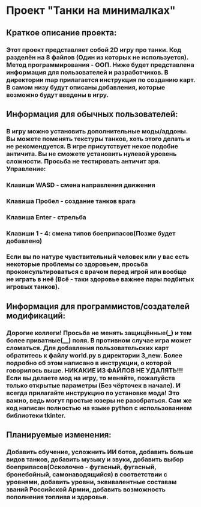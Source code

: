# Проект "Танки на минималках"
## Краткое описание проекта:
### Этот проект представляет собой 2D игру про танки. Код разделён на 8 файлов (Один из которых не используется). Метод программирования - ООП. Ниже будет представлена информация для пользователей и разработчиков. В директории map прилагается инструкция по созданию карт. В самом низу будут описаны добавления, которые возможно будут введены в игру.
## Информация для обычных пользователей:
### В игру можно установить дополнительные моды/аддоны. Вы можете поменять текстуры танков, хоть этого делать и не рекомендуется. В игре присутствует некое подобие античита. Вы не сможете установить нулевой уровень сложности. Просьба не тестировать античит зря. Управление:
### Клавиши WASD - смена направления движения
### Клавиша Пробел - создание танков врага
### Клавиша Enter - стрельба
### Клавиши 1 - 4: смена типов боеприпасов(Позже будет добавлено)
### Если вы по натуре чувствительный человек или у вас есть некоторые проблемы со здоровьем, просьба проконсультироваться с врачом перед игрой или вообще не играть в неё (Всё - таки здоровье важнее пары подбитых игровых танков).
## Информация для программистов/создателей модификаций: 
### Дорогие коллеги! Просьба не менять защищённые(_) и тем более приватные(__) поля. В противном случае игра может сломаться. Для добавления пользовательских карт обратитесь к файлу world.py в директории 3_new. Более подробно об этом написано в инструкции, о которой говорилось выше. НИКАКИЕ ИЗ ФАЙЛОВ НЕ УДАЛЯТЬ!!! Если вы делаете мод на игру, то меняйте, пожалуйста только открытые параметры (Без чёрточек в начале). И всегда прилагайте инструкцию по установке мода! Это важно, ведь могут простые юзеры не разобраться. Сам же код написан полностью на языке python c использованием библиотеки tkinter.
## Планируемые изменения:
### Добавить обучение, усложнить ИИ ботов, добавить больше видов танков, добавить музыку и звуки, добавить выбор боеприпасов(Осколочно - фугасный, фугасный, бронебойный, самонаводящийся) в соответствии с уровнями, добавить уровни, эквивалентные составам званий Российской Армии, добавить возможность пополнения топлива и здоровья.

